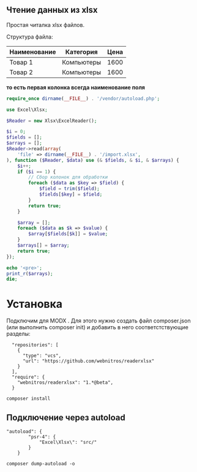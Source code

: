 ## Чтение данных из xlsx
Простая читалка xlsx файлов.

Структура файла:

| Наименование  | Категория         | Цена |
| ------------- |:-----------------:| ----:|
| Товар 1       | Компьютеры        | 1600 |
| Товар 2       | Компьютеры        | 1600 |

**то есть первая колонка всегда наименование поля**

```php
require_once dirname(__FILE__) . '/vendor/autoload.php';

use Excel\Xlsx;

$Reader = new Xlsx\ExcelReader();

$i = 0;
$fields = [];
$arrays = [];
$Reader->read(array(
    'file' => dirname(__FILE__) . '/import.xlsx',
), function ($Reader, $data) use (& $fields, & $i, & $arrays) {
    $i++;
    if ($i == 1) {
        // Сбор колонок для обработки
        foreach ($data as $key => $field) {
            $field = trim($field);
            $fields[$key] = $field;
        }
        return true;
    }

    $array = [];
    foreach ($data as $k => $value) {
        $array[$fields[$k]] = $value;
    }
    $arrays[] = $array;
    return true;
});

echo '<pre>';
print_r($arrays);
die;
```


# Установка
Подключим для MODX . Для этого нужно создать файл composer.json (или выполнить composer init) и добавить в него соответстствующие разделы:

```
  "repositories": [
    {
      "type": "vcs",
      "url": "https://github.com/webnitros/readerxlsx"
    }
  ],
  "require": {
    "webnitros/readerxlsx": "1.*@beta",
  }
```

```
composer install
```


## Подключение через autoload

```
"autoload": {
        "psr-4": {
            "Excel\Xlsx\": "src/"
        }
    }
```

```
composer dump-autoload -o
```